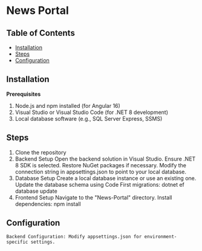 # News Portal

## Table of Contents
- [Installation](#Installation)
- [Steps](#Steps)
- [Configuration](#Configuration)

## Installation
  **Prerequisites**
  1. Node.js and npm installed (for Angular 16)
  2. Visual Studio or Visual Studio Code (for .NET 8 development)
  3. Local database software (e.g., SQL Server Express, SSMS)

## Steps
1. Clone the repository
2. Backend Setup
   Open the backend solution in Visual Studio.
			Ensure .NET 8 SDK is selected.
			Restore NuGet packages if necessary.
			Modify the connection string in appsettings.json to point to your local database.
3. Database Setup
   Create a local database instance or use an existing one.
   Update the database schema using Code First migrations: dotnet ef database update
4. Frontend Setup
   Navigate to the "News-Portal" directory.
   Install dependencies: npm install

## Configuration
	Backend Configuration: Modify appsettings.json for environment-specific settings.
 
